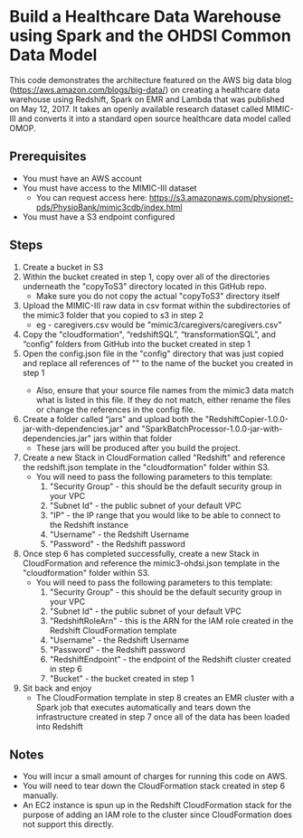 # Build a Healthcare Data Warehouse using Spark and the OHDSI Common Data Model

This code demonstrates the architecture featured on the AWS big data blog (https://aws.amazon.com/blogs/big-data/) on creating a healthcare data warehouse using Redshift, Spark on EMR and Lambda that was published on May 12, 2017.  It takes 
an openly available research dataset called MIMIC-III and converts it into a standard open source healthcare data model called OMOP.


## Prerequisites

* You must have an AWS account
* You must have access to the MIMIC-III dataset
	* You can request access here: https://s3.amazonaws.com/physionet-pds/PhysioBank/mimic3cdb/index.html 
* You must have a S3 endpoint configured


## Steps

1. Create a bucket in S3
2. Within the bucket created in step 1, copy over all of the directories underneath the "copyToS3" directory located in this GitHub repo.
	* Make sure you do not copy the actual "copyToS3" directory itself
3. Upload the MIMIC-III raw data in csv format within the subdirectories of the mimic3 folder that you copied to s3 in step 2
	* eg - caregivers.csv would be "mimic3/caregivers/caregivers.csv"
3. Copy the "cloudformation", “redshiftSQL”,  “transformationSQL”, and “config” folders from GitHub into the bucket created in step 1
4. Open the config.json file in the "config" directory that was just copied and replace all references of "<your s3 bucket>" to the name of the bucket you created in step 1
	* Also, ensure that your source file names from the mimic3 data match what is listed in this file.  If they do not match, either rename the files or change the references in the config file.
5. Create a folder called “jars” and upload both the "RedshiftCopier-1.0.0-jar-with-dependencies.jar" and "SparkBatchProcessor-1.0.0-jar-with-dependencies.jar" jars within that folder 
	* These jars will be produced after you build the project.
6. Create a new Stack in CloudFormation called "Redshift" and reference the redshift.json template in the "cloudformation" folder within S3.
	* You will need to pass the following parameters to this template:
		1. "Security Group" - this should be the default security group in your VPC
		2. "Subnet Id" - the public subnet of your default VPC
		3. "IP" - the IP range that you would like to be able to connect to the Redshift instance
		4. "Username" - the Redshift Username
		5. "Password" - the Redshift password
7. Once step 6 has completed successfully, create a new Stack in CloudFormation and reference the mimic3-ohdsi.json template in the "cloudformation" folder within S3.
    * You will need to pass the following parameters to this template:
		1. "Security Group" - this should be the default security group in your VPC
		2. "Subnet Id" - the public subnet of your default VPC
		3. "RedshiftRoleArn" - this is the ARN for the IAM role created in the Redshift CloudFormation template 
		4. "Username" - the Redshift Username
		5. "Password" - the Redshift password
		6. "RedshiftEndpoint" - the endpoint of the Redshift cluster created in step 6
		7. "Bucket" - the bucket created in step 1
8. Sit back and enjoy 
	* The CloudFormation template in step 8 creates an EMR cluster with a Spark job that executes automatically and tears down the infrastructure created in step 7 once all of the data has been loaded into Redshift


## Notes

* You will incur a small amount of charges for running this code on AWS.
* You will need to tear down the CloudFormation stack created in step 6 manually.
* An EC2 instance is spun up in the Redshift CloudFormation stack for the purpose of adding an IAM role to the cluster since CloudFormation does not support this directly.